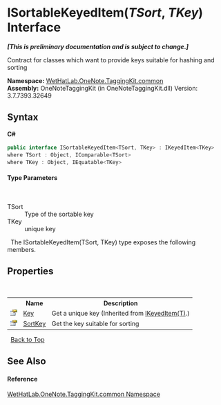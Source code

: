 # ISortableKeyedItem(*TSort*, *TKey*) Interface
 _**\[This is preliminary documentation and is subject to change.\]**_

Contract for classes which want to provide keys suitable for hashing and sorting

**Namespace:**&nbsp;<a href="bcdbab9c-63d1-48a4-6937-af53fb8d9a55.md">WetHatLab.OneNote.TaggingKit.common</a><br />**Assembly:**&nbsp;OneNoteTaggingKit (in OneNoteTaggingKit.dll) Version: 3.7.7393.32649

## Syntax

**C#**<br />
``` C#
public interface ISortableKeyedItem<TSort, TKey> : IKeyedItem<TKey>
where TSort : Object, IComparable<TSort>
where TKey : Object, IEquatable<TKey>

```


#### Type Parameters
&nbsp;<dl><dt>TSort</dt><dd>Type of the sortable key</dd><dt>TKey</dt><dd>unique key</dd></dl>&nbsp;
The ISortableKeyedItem(TSort, TKey) type exposes the following members.


## Properties
&nbsp;<table><tr><th></th><th>Name</th><th>Description</th></tr><tr><td>![Public property](media/pubproperty.gif "Public property")</td><td><a href="b3a4e407-a809-9a47-bbef-5e941a7e8ca9.md">Key</a></td><td>
Get a unique key
 (Inherited from <a href="590347fa-5d6e-913f-a16d-4eba80b68cd8.md">IKeyedItem(T)</a>.)</td></tr><tr><td>![Public property](media/pubproperty.gif "Public property")</td><td><a href="f4086983-259b-d1f1-78e3-b2f575d69f97.md">SortKey</a></td><td>
Get the key suitable for sorting</td></tr></table>&nbsp;
<a href="#isortablekeyeditem(*tsort*,-*tkey*)-interface">Back to Top</a>

## See Also


#### Reference
<a href="bcdbab9c-63d1-48a4-6937-af53fb8d9a55.md">WetHatLab.OneNote.TaggingKit.common Namespace</a><br />